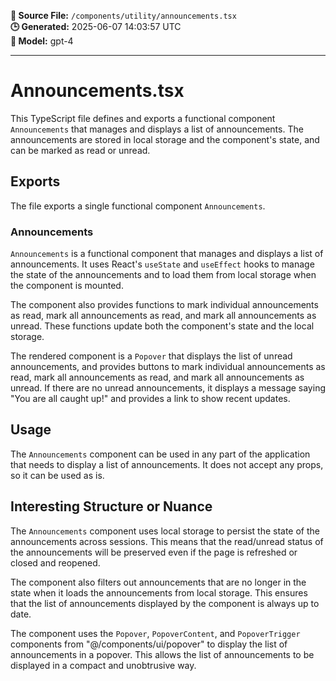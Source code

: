 **📄 Source File:** `/components/utility/announcements.tsx`  
**🕒 Generated:** 2025-06-07 14:03:57 UTC  
**🤖 Model:** gpt-4

---

# Announcements.tsx

This TypeScript file defines and exports a functional component `Announcements` that manages and displays a list of announcements. The announcements are stored in local storage and the component's state, and can be marked as read or unread.

## Exports

The file exports a single functional component `Announcements`.

### Announcements

`Announcements` is a functional component that manages and displays a list of announcements. It uses React's `useState` and `useEffect` hooks to manage the state of the announcements and to load them from local storage when the component is mounted.

The component also provides functions to mark individual announcements as read, mark all announcements as read, and mark all announcements as unread. These functions update both the component's state and the local storage.

The rendered component is a `Popover` that displays the list of unread announcements, and provides buttons to mark individual announcements as read, mark all announcements as read, and mark all announcements as unread. If there are no unread announcements, it displays a message saying "You are all caught up!" and provides a link to show recent updates.

## Usage

The `Announcements` component can be used in any part of the application that needs to display a list of announcements. It does not accept any props, so it can be used as is.

## Interesting Structure or Nuance

The `Announcements` component uses local storage to persist the state of the announcements across sessions. This means that the read/unread status of the announcements will be preserved even if the page is refreshed or closed and reopened.

The component also filters out announcements that are no longer in the state when it loads the announcements from local storage. This ensures that the list of announcements displayed by the component is always up to date.

The component uses the `Popover`, `PopoverContent`, and `PopoverTrigger` components from "@/components/ui/popover" to display the list of announcements in a popover. This allows the list of announcements to be displayed in a compact and unobtrusive way.